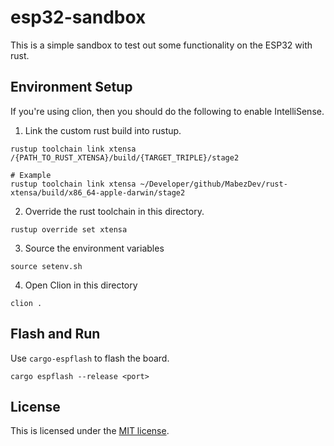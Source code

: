 # esp32-sandbox

This is a simple sandbox to test out some functionality on the ESP32 with rust.

## Environment Setup
If you're using clion, then you should do the following to enable IntelliSense.

1. Link the custom rust build into rustup.
```shell
rustup toolchain link xtensa /{PATH_TO_RUST_XTENSA}/build/{TARGET_TRIPLE}/stage2

# Example
rustup toolchain link xtensa ~/Developer/github/MabezDev/rust-xtensa/build/x86_64-apple-darwin/stage2
```
2. Override the rust toolchain in this directory.
```shell
rustup override set xtensa 
```

3. Source the environment variables
```shell
source setenv.sh
```

4. Open Clion in this directory
```shell
clion .
```

## Flash and Run
Use `cargo-espflash` to flash the board.
```
cargo espflash --release <port>
```

## License
This is licensed under the [MIT license](./LICENSE).
